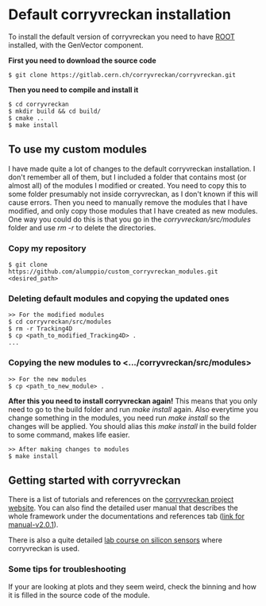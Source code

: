 # Default corryvreckan installation
To install the default version of corryvreckan you need to have [ROOT](https://root.cern.ch/building-root) installed, with the GenVector component.

**First you need to download the source code** 
```
$ git clone https://gitlab.cern.ch/corryvreckan/corryvreckan.git
```
**Then you need to compile and install it**
```
$ cd corryvreckan
$ mkdir build && cd build/
$ cmake ..
$ make install
```

## To use my custom modules

I have made quite a lot of changes to the default corryvreckan installation. I don't remember all of them, but I included a folder that contains most (or almost all) of the modules I modified or created. You need to copy this to some folder presumably not inside corryvreckan, as I don't known if this will cause errors. Then you need to manually remove the modules that I have modified, and only copy those modules that I have created as new modules. One way you could do this is that you go in the *corryvreckan/src/modules* folder and use *rm -r* to delete the directories.


### Copy my repository
```
$ git clone https://github.com/alumppio/custom_corryvreckan_modules.git <desired_path>
```

### Deleting default modules and copying the updated ones
```
>> For the modified modules
$ cd corryvreckan/src/modules
$ rm -r Tracking4D
$ cp <path_to_modified_Tracking4D> .
... 
```


### Copying the new modules to <.../corryvreckan/src/modules>
```
>> For the new modules
$ cp <path_to_new_module> . 
```

**After this you need to install corryvreckan again!** This means that you only need to go to the build folder and run *make install* again. Also everytime you change something in the modules, you need run *make install* so the changes will be applied. You should alias this *make install* in the build folder to some command, makes life easier.

```
>> After making changes to modules
$ make install
```



## Getting started with corryvreckan

There is a list of tutorials and references on the [corryvreckan project website](https://project-corryvreckan.web.cern.ch/project-corryvreckan/page/publications/). You can also find the detailed user manual that describes the whole framework under the documentations and references tab ([link for manual-v2.0.1](https://project-corryvreckan.web.cern.ch/project-corryvreckan/usermanual/corryvreckan-manual-v2.0.1.pdf)).

There is also a quite detailed [lab course on silicon sensors](https://www.physi.uni-heidelberg.de/Einrichtungen/FP/anleitungen/F96.pdf) where corryvreckan is used.

### Some tips for troubleshooting

If your are looking at plots and they seem weird, check the binning and how it is filled in the source code of the module. 
